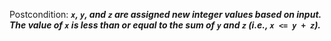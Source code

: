 Postcondition: ***`x`, `y`, and `z` are assigned new integer values based on input. The value of `x` is less than or equal to the sum of `y` and `z` (i.e., `x <= y + z`).***